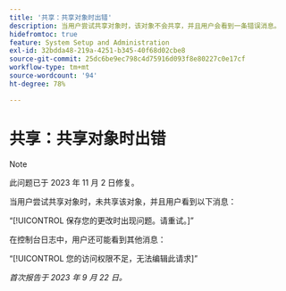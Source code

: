 ```yaml
---
title: '共享：共享对象时出错'
description: 当用户尝试共享对象时，该对象不会共享，并且用户会看到一条错误消息。
hidefromtoc: true
feature: System Setup and Administration
exl-id: 32bdda48-219a-4251-b345-40f68d02cbe8
source-git-commit: 25dc6be9ec798c4d75916d093f8e80227c0e17cf
workflow-type: tm+mt
source-wordcount: '94'
ht-degree: 78%

---
```


# 共享：共享对象时出错

>[!NOTE]
>
>此问题已于 2023 年 11 月 2 日修复。

当用户尝试共享对象时，未共享该对象，并且用户看到以下消息：

“[!UICONTROL 保存您的更改时出现问题。请重试。]”

在控制台日志中，用户还可能看到其他消息：

“[!UICONTROL 您的访问权限不足，无法编辑此请求]”

_首次报告于 2023 年 9 月 22 日。_
